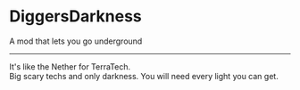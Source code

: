 # DiggersDarkness
A mod that lets you go underground

--------------------------------------
It's like the Nether for TerraTech.  
Big scary techs and only darkness.
You will need every light you can get.
